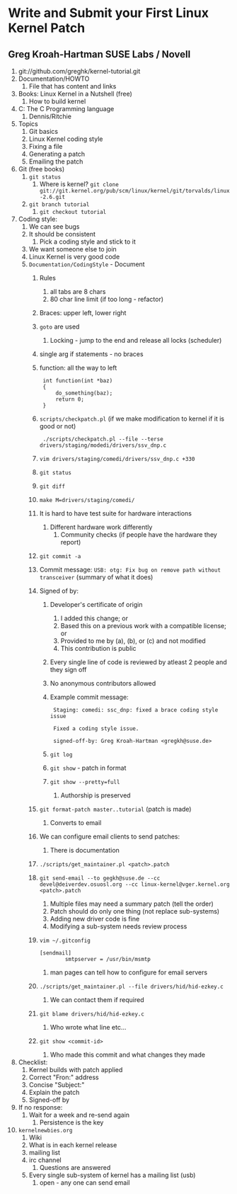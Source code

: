 # Write and Submit your First Linux Kernel Patch #
## Greg Kroah-Hartman SUSE Labs / Novell ##
1. git://github.com/greghk/kernel-tutorial.git
2. Documentation/HOWTO
	1. File that has content and links
3. Books: Linux Kernel in a Nutshell (free)
	1. How to build kernel
4. C: The C Programming language
	1. Dennis/Ritchie
5. Topics
	1. Git basics
	2. Linux Kernel coding style
	3. Fixing a file
	4. Generating a patch
	5. Emailing the patch
6. Git (free books)
	1. `git status`
		1. Where is kernel? `git clone git://git.kernel.org/pub/scm/linux/kernel/git/torvalds/linux-2.6.git`
	2. `git branch tutorial`
		1. `git checkout tutorial`
7. Coding style:
	1. We can see bugs
	2. It should be consistent
		1. Pick a coding style and stick to it
	3. We want someone else to join
	4. Linux Kernel is very good code
	5. `Documentation/CodingStyle` - Document
		1. Rules
			1. all tabs are 8 chars
			2. 80 char line limit (if too long - refactor)
		3. Braces: upper left, lower right
		4. `goto` are used
			1. Locking - jump to the end and release all locks (scheduler)
		5. single arg if statements - no braces
		6. function: all the way to left

				int function(int *baz)
				{
					do_something(baz);
					return 0;
				}
				
		7. `scripts/checkpatch.pl` (if we make modification to kernel if it is good or not)
		
				./scripts/checkpatch.pl --file --terse drivers/staging/modedi/drivers/ssv_dnp.c
				
		8. `vim drivers/staging/comedi/drivers/ssv_dnp.c +330`
		9. `git status`
		10. `git diff`
		11. `make M=drivers/staging/comedi/`
		12. It is hard to have test suite for hardware interactions
			1. Different hardware work differently
				1. Community checks (if people have the hardware they report)
		13. `git commit -a`
		14. Commit message: `USB: otg: Fix bug on remove path without transceiver` (summary of what it does)
		15. Signed of by:
			1. Developer's certificate of origin
				1. I added this change; or
				2. Based this on a previous work with a compatible license; or
				3. Provided to me by (a), (b), or (c) and not modified
				4. This contribution is public
			2. Every single line of code is reviewed by atleast 2 people and they sign off
			3. No anonymous contributors allowed
			4. Example commit message:

					Staging: comedi: ssc_dnp: fixed a brace coding style issue
					
					Fixed a coding style issue.
					
					signed-off-by: Greg Kroah-Hartman <gregkh@suse.de>
					
			5. `git log`
			6. `git show` - patch in format
			7. `git show --pretty=full`
				1. Authorship is preserved
		16. `git format-patch master..tutorial` (patch is made)
			1. Converts to email
		17. We can configure email clients to send patches:
			1. There is documentation
		18. `./scripts/get_maintainer.pl <patch>.patch`
		18. `git send-email --to gegkh@suse.de --cc devel@deiverdev.osuosl.org --cc linux-kernel@vger.kernel.org <patch>.patch `
			1. Multiple files may need a summary patch (tell the order)
			2. Patch should do only one thing (not replace sub-systems)
			3. Adding new driver code is fine
			4. Modifying a sub-system needs review process
		19. `vim ~/.gitconfig`

				[sendmail]
						smtpserver = /usr/bin/msmtp
						
			1. man pages can tell how to configure for email servers
		20. `./scripts/get_maintainer.pl --file drivers/hid/hid-ezkey.c`
			1. We can contact them if required
		21. `git blame drivers/hid/hid-ezkey.c`
			1. Who wrote what line etc...
		22. `git show <commit-id>`
			1. Who made this commit and what changes they made
8. Checklist:
	1. Kernel builds with patch applied
	2. Correct "Fron:" address
	3. Concise "Subject:"
	4. Explain the patch
	5. Signed-off by
9. If no response:
	1. Wait for a week and re-send again
		1. Persistence is the key
10. `kernelnewbies.org`	
	1. Wiki
	2. What is in each kernel release
	3. mailing list
	4. irc channel
		1. Questions are answered
	5. Every single sub-system of kernel has a mailing list (usb)
		1. open - any one can send email